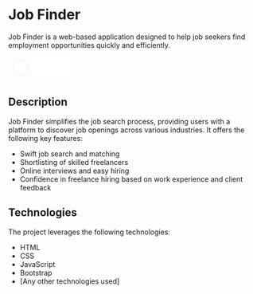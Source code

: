 # Job Finder

Job Finder is a web-based application designed to help job seekers find employment opportunities quickly and efficiently.

![Job Finder Logo](images/logo.png)

## Description

Job Finder simplifies the job search process, providing users with a platform to discover job openings across various industries. It offers the following key features:

- Swift job search and matching
- Shortlisting of skilled freelancers
- Online interviews and easy hiring
- Confidence in freelance hiring based on work experience and client feedback

## Technologies

The project leverages the following technologies:

- HTML
- CSS
- JavaScript
- Bootstrap
- [Any other technologies used]

